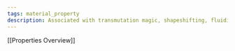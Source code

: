 ```yaml
---
tags: material_property
description: Associated with transmutation magic, shapeshifting, fluidity, the element of water, and the Dexterity ability.
---
```

[[Properties Overview]]